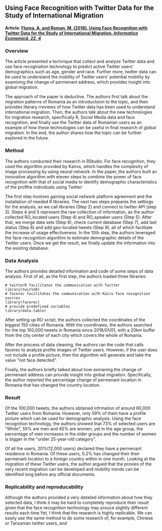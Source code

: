 ## Using Face Recognition with Twitter Data for the Study of International Migration

#### Article: [Florea, A. and Roman, M. (2018). Using Face Recognition with Twitter Data for the Study of International Migration. *Informatica Economică, 22, 4*](http://revistaie.ase.ro/content/88/03%20-%20florea,%20roman.pdf)

### Overview
The article presented a technique that collect and analyze Twitter data and use face recogination technology to predict active
Twitter users' demographics such as age, gender and race. Further more, twitter data can be used to understand the mobility of Twitter users' potential
mobility by examining the change of permenant address, which provides insight into global migration.

The approach of the paper is deductive. The authors first talk about the migration patterns of Romania as an introductsion to the topic, and then
provides literary rreviews of how Twitter data has been used to understand international migration. Then, the authors talk about the new technologies
for migration research, specifically R, Social Media data and face recognition, and finally use the Twitter data of Romanian users as an example of how 
these technologies can be useful in final research of global migration. In the end, the author shares how the topic can be further explored in the future.

### Method
The authors conducted their research in RStudio. For face recognition, they used the algorithm provided by Kairos, which handles the complexity of image 
processing by using neural network. In the paper, the authors built an innovative algorithm with eleven steps to combine the power of face recognition
with that of social media to identify demographic characteristics of the profthe individuals using Twitter:

The first step involves gaining social network platform agreement and the installation of needed R libraries. The next two steps prepares the settings for 
the analysis, as we call libraries (Step 2) and connect to twitter API (step 3). Steps 4 and 5 represent the raw collection of information,
as the author collected RO_located users (Step 4) and RO_speaker users (Step 5). After that, we merge data sets (Step 6), check current database (Step 7), add last status (Step 8) and add geo-located tweets (Step 9), all of which facilitate the increase of usage effectiveness. In the 10th step, the authors leveraged the 
face-recognition algorithm to estimate demographic details of the Twitter users. Once we get the result, we finally update the information into the existing
database.

### Data Analysis
The authors provides detailed information and code of some steps of data analysis. First of all, as the first step, the authors loaded three libraries:
```
# twitterR facilitates the communication with Twitter
library(twitteR)
# facerec facilitates the communication with Kairo face recognition sources
library(facerec)
# provide predefined variables
library(data.table)
```
After setting up RO script, the authors collected the coordinates of the biggest 150 cities of Romania. With the coordinates, the authors searched for the top 100,000 tweets in Romania since 2018/01/01, with a 20km buffer from the city
center of each city which covers the whole of Romania. 

After the process of data cleaning, the authors ran the code that calls facerec to analyze profile images of Twitter users. However, if the user does not include a profile picture, then the algorithm will generate and take the value "not face detected”.

Finally, the authors briefly talked about how exmaning the change of permenant address can provide insight into global migration. Specifically, the author reported
the percentage change of permenant location in Romania that has changed the country location.

### Result
Of the 100,000 tweets, the authors obtained infrmation of around 60,000 Twitter users from Romania. However, only 59% of them have a profile picture which can be used for demographic analysis.
Using the face recognition technology, the authors showed that 73% of selected users are "White", 55% are men and 45% are women, yet in the age group,
the percentage of men increases in the older groups and the number of women is bigger in the "under 25-year-old category".

Of all the users, 20%(12,000 users) declared they have a permenant residence in Romania. Of these users, 0.2% has changed their their permenant location
to a foreign country within in one month. Looking at the migration of these Twitter users, the author argued that the proxies of the very recent
migration can be developed and mobility trends can be identified long before any official documents.

### Replicability and reproducability
Although the authors provided a very detailed information about how they selected data, I think it may be hard to completely reproduce their result given that the face recognition technology may prouce slightly different 
results each time.Yet, I think that the research is highly replicable. We can easily use the same method to do some research of, for example, Chinese or Tanzanian twitter users, and  
